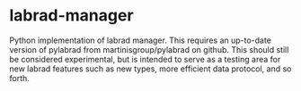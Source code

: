 labrad-manager
==============

Python implementation of labrad manager.  This requires an up-to-date
version of pylabrad from martinisgroup/pylabrad on github.  This
should still be considered experimental, but is intended to serve as a
testing area for new labrad features such as new types, more efficient
data protocol, and so forth.

